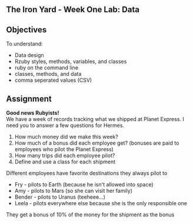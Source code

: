 ## The Iron Yard - Week One Lab: Data

## Objectives
To understand: 
* Data design
* Rzuby styles, methods, variables, and classes
* ruby on the command line
* classes, methods, and data
* comma seperated values (CSV)

## Assignment

**Good news Rubyists!**  
We have a week of records tracking what we shipped at Planet Express.  I need you to answer a few questions for Hermes.

1. How much money did we make this week?
2. How much of a bonus did each employee get? (bonuses are paid to employees who pilot the Planet Express)
3. How many trips did each employee pilot?
4. Define and use a class for each shipment

Different employees have favorite destinations they always pilot to

* Fry - pilots to Earth (because he isn't allowed into space)
* Amy - pilots to Mars (so she can visit her family)
* Bender - pilots to Uranus (teeheee...)
* Leela - pilots everywhere else because she is the only responsible one

They get a bonus of 10% of the money for the shipment as the bonus
